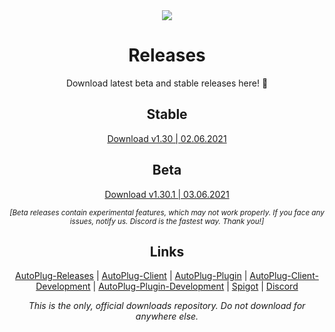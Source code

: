 <div align="center">
<div>
   <img src="https://i.imgur.com/BMpvtWP.png">
   <h1>Releases</h1>
   <p>Download latest beta and stable releases here! 💙</p>
   <h2>Stable</h2>
   <a href="https://github.com/Osiris-Team/AutoPlug-Releases/raw/master/stable-builds/AutoPlug-Client.jar">Download v1.30 | 02.06.2021</a>
   <h2>Beta</h2>
   <a href="https://github.com/Osiris-Team/AutoPlug-Releases/raw/master/beta-builds/AutoPlug-Client.jar">Download v1.30.1 | 03.06.2021</a>
   <p><small><i>[Beta releases contain experimental features, which may not work properly. If you face any issues, notify us. Discord is the fastest way. Thank you!]</i></small><p>
   <h2>Links</h2>
   <p>
      <a href="https://github.com/Osiris-Team/AutoPlug-Releases">AutoPlug-Releases</a> |
      <a href="https://github.com/Osiris-Team/AutoPlug-Client">AutoPlug-Client</a> |
      <a href="https://github.com/Osiris-Team/AutoPlug-Plugin">AutoPlug-Plugin</a> |
      <a href="https://bit.ly/acprogress">AutoPlug-Client-Development</a> |
      <a href="https://bit.ly/approgress">AutoPlug-Plugin-Development</a> |
      <a href="https://www.spigotmc.org/members/osiristeam.935748/">Spigot</a> |
      <a href="https://discord.com/invite/GGNmtCC">Discord</a>
   </p>
   <p align="center"><i>This is the only, official downloads repository. Do not download for anywhere else.<i></p>
</div>
